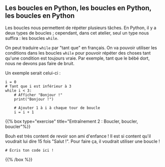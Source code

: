 ## Les boucles en Python, les boucles en Python, les boucles en Python

Les boucles nous permettent de répéter plusieurs tâches. En Python,
il y a deux types de boucles ; cependant, dans cet atelier, seul un type
nous suffira : les boucles `while`.

On peut traduire `while` par "tant que" en français. On va pouvoir utiliser
les conditions dans les boucles `while` pour pouvoir répéter des choses
tant qu'une condition est toujours vraie. Par exemple, tant que le bébé dort,
nous ne devons pas faire de bruit.

Un exemple serait celui-ci :

```codepython
i = 0
# Tant que i est inférieur à 3
while i < 3:
    # Afficher "Bonjour !"
    print("Bonjour !")

    # Ajouter 1 à i à chaque tour de boucle
    i = i + 1
```

{{% box type="exercise" title="Entraînement 2 : Boucler, boucler, boucler"%}}

Bouh est très content de revoir son ami d'enfance ! Il est si content qu'il
voudrait lui dire 15 fois "Salut !". Pour faire ça, il voudrait utiliser une
boucle !

```codepython
# Écris ton code ici !
```

{{% /box %}}
